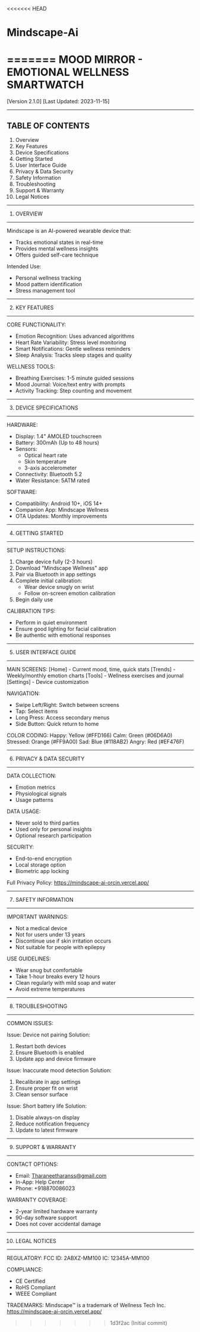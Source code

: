 <<<<<<< HEAD
# Mindscape-Ai
=======
MOOD MIRROR - EMOTIONAL WELLNESS SMARTWATCH
============================================

[Version 2.1.0] [Last Updated: 2023-11-15]

--------------------------------------------------
TABLE OF CONTENTS
--------------------------------------------------
1. Overview
2. Key Features
3. Device Specifications
4. Getting Started
5. User Interface Guide
6. Privacy & Data Security
7. Safety Information
8. Troubleshooting
9. Support & Warranty
10. Legal Notices

--------------------------------------------------
1. OVERVIEW
--------------------------------------------------
Mindscape is an AI-powered wearable device that:
- Tracks emotional states in real-time
- Provides mental wellness insights
- Offers guided self-care technique

Intended Use:
- Personal wellness tracking
- Mood pattern identification
- Stress management tool

--------------------------------------------------
2. KEY FEATURES
--------------------------------------------------

CORE FUNCTIONALITY:
- Emotion Recognition: Uses advanced algorithms
- Heart Rate Variability: Stress level monitoring
- Smart Notifications: Gentle wellness reminders
- Sleep Analysis: Tracks sleep stages and quality

WELLNESS TOOLS:
- Breathing Exercises: 1-5 minute guided sessions
- Mood Journal: Voice/text entry with prompts
- Activity Tracking: Step counting and movement

--------------------------------------------------
3. DEVICE SPECIFICATIONS
--------------------------------------------------

HARDWARE:
- Display: 1.4" AMOLED touchscreen
- Battery: 300mAh (Up to 48 hours)
- Sensors: 
  * Optical heart rate
  * Skin temperature
  * 3-axis accelerometer
- Connectivity: Bluetooth 5.2
- Water Resistance: 5ATM rated

SOFTWARE:
- Compatibility: Android 10+, iOS 14+
- Companion App: Mindscape Wellness
- OTA Updates: Monthly improvements

--------------------------------------------------
4. GETTING STARTED
--------------------------------------------------

SETUP INSTRUCTIONS:
1. Charge device fully (2-3 hours)
2. Download "Mindscape Wellness" app
3. Pair via Bluetooth in app settings
4. Complete initial calibration:
   - Wear device snugly on wrist
   - Follow on-screen emotion calibration
5. Begin daily use

CALIBRATION TIPS:
- Perform in quiet environment
- Ensure good lighting for facial calibration
- Be authentic with emotional responses

--------------------------------------------------
5. USER INTERFACE GUIDE
--------------------------------------------------

MAIN SCREENS:
[Home] - Current mood, time, quick stats
[Trends] - Weekly/monthly emotion charts
[Tools] - Wellness exercises and journal
[Settings] - Device customization

NAVIGATION:
- Swipe Left/Right: Switch between screens
- Tap: Select items
- Long Press: Access secondary menus
- Side Button: Quick return to home

COLOR CODING:
Happy: Yellow (#FFD166)
Calm: Green (#06D6A0)
Stressed: Orange (#FF9A00)
Sad: Blue (#118AB2)
Angry: Red (#EF476F)

--------------------------------------------------
6. PRIVACY & DATA SECURITY
--------------------------------------------------

DATA COLLECTION:
- Emotion metrics
- Physiological signals
- Usage patterns

DATA USAGE:
- Never sold to third parties
- Used only for personal insights
- Optional research participation

SECURITY:
- End-to-end encryption
- Local storage option
- Biometric app locking

Full Privacy Policy: https://mindscape-ai-orcin.vercel.app/

--------------------------------------------------
7. SAFETY INFORMATION
--------------------------------------------------

IMPORTANT WARNINGS:
- Not a medical device
- Not for users under 13 years
- Discontinue use if skin irritation occurs
- Not suitable for people with epilepsy

USE GUIDELINES:
- Wear snug but comfortable
- Take 1-hour breaks every 12 hours
- Clean regularly with mild soap and water
- Avoid extreme temperatures

--------------------------------------------------
8. TROUBLESHOOTING
--------------------------------------------------

COMMON ISSUES:

Issue: Device not pairing
Solution: 
1. Restart both devices
2. Ensure Bluetooth is enabled
3. Update app and device firmware

Issue: Inaccurate mood detection
Solution:
1. Recalibrate in app settings
2. Ensure proper fit on wrist
3. Clean sensor surface

Issue: Short battery life
Solution:
1. Disable always-on display
2. Reduce notification frequency
3. Update to latest firmware

--------------------------------------------------
9. SUPPORT & WARRANTY
--------------------------------------------------

CONTACT OPTIONS:
- Email: Tharaneetharanss@gmail.com
- In-App: Help Center
- Phone: +918870086023 

WARRANTY COVERAGE:
- 2-year limited hardware warranty
- 90-day software support
- Does not cover accidental damage

--------------------------------------------------
10. LEGAL NOTICES
--------------------------------------------------

REGULATORY:
FCC ID: 2ABXZ-MM100
IC: 12345A-MM100

COMPLIANCE:
- CE Certified
- RoHS Compliant
- WEEE Compliant

TRADEMARKS:
Mindscape™ is a trademark of Wellness Tech Inc.
https://mindscape-ai-orcin.vercel.app/
>>>>>>> 1d3f2ac (Initial commit)
